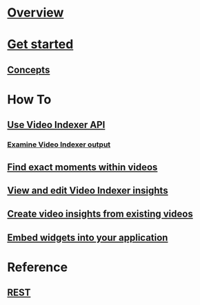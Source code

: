 # [Overview](video-indexer-overview.md)
# [Get started](video-indexer-get-started.md)
## [Concepts](video-indexer-concepts.md)
# How To
## [Use Video Indexer API](video-indexer-use-apis.md)
### [Examine Video Indexer output](video-indexer-output-json.md)
## [Find exact moments within videos](video-indexer-search.md)
## [View and edit Video Indexer insights](video-indexer-view-edit.md)
## [Create video insights from existing videos](video-indexer-create-new.md)
## [Embed widgets into your application](video-breakdown-embed-widgets.md)
# Reference
## [REST](https://videobreakdown.portal.azure-api.net/docs/services/582074fb0dc56116504aed75/operations/5857caeb0dc5610f9ce979e4)